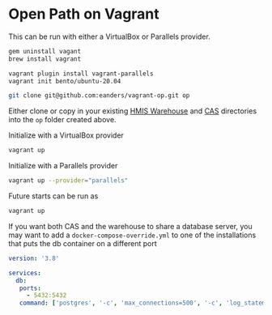 # Open Path on Vagrant
This can be run with either a VirtualBox or Parallels provider.

```bash
gem uninstall vagant
brew install vagrant

vagrant plugin install vagrant-parallels
vagrant init bento/ubuntu-20.04

git clone git@github.com:eanders/vagrant-op.git op
```
Either clone or copy in your existing [HMIS Warehouse](http://github.com/greenriver/hmis-warehouse) and [CAS](http://github.com/greenriver/boston-cas) directories into the `op` folder created above.

Initialize with a VirtualBox provider
```bash
vagrant up
```

Initialize with a Parallels provider
```bash
vagrant up --provider="parallels"
```

Future starts can be run as
```bash
vagrant up
```

If you want both CAS and the warehouse to share a database server, you may want to add a `docker-compose-override.yml` to one of the installations that puts the db container on a different port
```yaml
version: '3.8'

services:
  db:
   ports:
     - 5432:5432
   command: ['postgres', '-c', 'max_connections=500', '-c', 'log_statement=all', '-c', 'port=5432']
```
